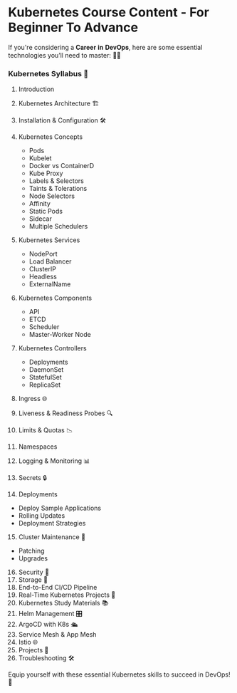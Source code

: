 # Kubernetes Course Content - For Beginner To Advance

If you're considering a 𝐂𝐚𝐫𝐞𝐞𝐫 𝐢𝐧 𝐃𝐞𝐯𝐎𝐩𝐬, here are some essential technologies you’ll need to master: 💼🚀  


### Kubernetes Syllabus 📘

1. Introduction  
2. Kubernetes Architecture 🏗️  
3. Installation & Configuration 🛠️  
4. Kubernetes Concepts 
   - Pods  
   - Kubelet  
   - Docker vs ContainerD  
   - Kube Proxy  
   - Labels & Selectors  
   - Taints & Tolerations  
   - Node Selectors  
   - Affinity  
   - Static Pods  
   - Sidecar  
   - Multiple Schedulers  

5. Kubernetes Services 
   - NodePort  
   - Load Balancer  
   - ClusterIP  
   - Headless  
   - ExternalName  

6. Kubernetes Components 
   - API  
   - ETCD  
   - Scheduler  
   - Master-Worker Node  

7. Kubernetes Controllers 
   - Deployments  
   - DaemonSet  
   - StatefulSet  
   - ReplicaSet  

8. Ingress 🌐  
9. Liveness & Readiness Probes 🔍  
10. Limits & Quotas 📉  
11. Namespaces  
12. Logging & Monitoring 📊  
13. Secrets 🔒  
14. Deployments 
   - Deploy Sample Applications  
   - Rolling Updates  
   - Deployment Strategies  

15. Cluster Maintenance 🔄  
   - Patching
   - Upgrades   

16. Security 🔐  
17. Storage 💾  
18. End-to-End CI/CD Pipeline  
19. Real-Time Kubernetes Projects 📂  
20. Kubernetes Study Materials 📚  
21. Helm Management 🎛️  
22. ArgoCD with K8s 🛳️  
23. Service Mesh & App Mesh  
24. Istio 🌐  
25. Projects 📂  
26. Troubleshooting 🛠️  

Equip yourself with these essential Kubernetes skills to succeed in DevOps! 🚀